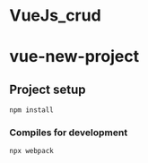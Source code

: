 # VueJs_crud
# vue-new-project

## Project setup
```
npm install
```

### Compiles for development
```
npx webpack
```
